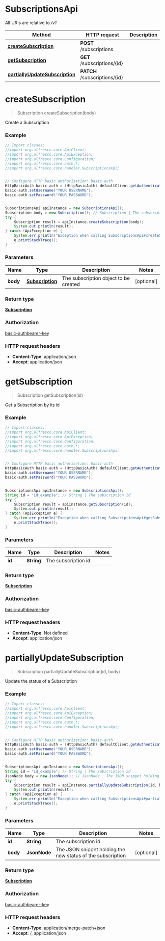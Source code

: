 # SubscriptionsApi

All URIs are relative to */v1*

Method | HTTP request | Description
------------- | ------------- | -------------
[**createSubscription**](SubscriptionsApi.md#createSubscription) | **POST** /subscriptions | 
[**getSubscription**](SubscriptionsApi.md#getSubscription) | **GET** /subscriptions/{id} | 
[**partiallyUpdateSubscription**](SubscriptionsApi.md#partiallyUpdateSubscription) | **PATCH** /subscriptions/{id} | 

<a name="createSubscription"></a>
# **createSubscription**
> Subscription createSubscription(body)



Create a Subscription

### Example
```java
// Import classes:
//import org.alfresco.core.ApiClient;
//import org.alfresco.core.ApiException;
//import org.alfresco.core.Configuration;
//import org.alfresco.core.auth.*;
//import org.alfresco.core.handler.SubscriptionsApi;


// Configure HTTP basic authorization: basic-auth
HttpBasicAuth basic-auth = (HttpBasicAuth) defaultClient.getAuthentication("basic-auth");
basic-auth.setUsername("YOUR USERNAME");
basic-auth.setPassword("YOUR PASSWORD");


SubscriptionsApi apiInstance = new SubscriptionsApi();
Subscription body = new Subscription(); // Subscription | The subscription object to be created
try {
    Subscription result = apiInstance.createSubscription(body);
    System.out.println(result);
} catch (ApiException e) {
    System.err.println("Exception when calling SubscriptionsApi#createSubscription");
    e.printStackTrace();
}
```

### Parameters

Name | Type | Description  | Notes
------------- | ------------- | ------------- | -------------
 **body** | [**Subscription**](Subscription.md)| The subscription object to be created | [optional]

### Return type

[**Subscription**](Subscription.md)

### Authorization

[basic-auth](../README.md#basic-auth)[bearer-key](../README.md#bearer-key)

### HTTP request headers

 - **Content-Type**: application/json
 - **Accept**: application/json

<a name="getSubscription"></a>
# **getSubscription**
> Subscription getSubscription(id)



Get a Subscription by its id

### Example
```java
// Import classes:
//import org.alfresco.core.ApiClient;
//import org.alfresco.core.ApiException;
//import org.alfresco.core.Configuration;
//import org.alfresco.core.auth.*;
//import org.alfresco.core.handler.SubscriptionsApi;


// Configure HTTP basic authorization: basic-auth
HttpBasicAuth basic-auth = (HttpBasicAuth) defaultClient.getAuthentication("basic-auth");
basic-auth.setUsername("YOUR USERNAME");
basic-auth.setPassword("YOUR PASSWORD");


SubscriptionsApi apiInstance = new SubscriptionsApi();
String id = "id_example"; // String | The subscription id
try {
    Subscription result = apiInstance.getSubscription(id);
    System.out.println(result);
} catch (ApiException e) {
    System.err.println("Exception when calling SubscriptionsApi#getSubscription");
    e.printStackTrace();
}
```

### Parameters

Name | Type | Description  | Notes
------------- | ------------- | ------------- | -------------
 **id** | **String**| The subscription id |

### Return type

[**Subscription**](Subscription.md)

### Authorization

[basic-auth](../README.md#basic-auth)[bearer-key](../README.md#bearer-key)

### HTTP request headers

 - **Content-Type**: Not defined
 - **Accept**: application/json

<a name="partiallyUpdateSubscription"></a>
# **partiallyUpdateSubscription**
> Subscription partiallyUpdateSubscription(id, body)



Update the status of a Subscription

### Example
```java
// Import classes:
//import org.alfresco.core.ApiClient;
//import org.alfresco.core.ApiException;
//import org.alfresco.core.Configuration;
//import org.alfresco.core.auth.*;
//import org.alfresco.core.handler.SubscriptionsApi;


// Configure HTTP basic authorization: basic-auth
HttpBasicAuth basic-auth = (HttpBasicAuth) defaultClient.getAuthentication("basic-auth");
basic-auth.setUsername("YOUR USERNAME");
basic-auth.setPassword("YOUR PASSWORD");


SubscriptionsApi apiInstance = new SubscriptionsApi();
String id = "id_example"; // String | The subscription id
JsonNode body = new JsonNode(); // JsonNode | The JSON snippet holding the new status of the subscription
try {
    Subscription result = apiInstance.partiallyUpdateSubscription(id, body);
    System.out.println(result);
} catch (ApiException e) {
    System.err.println("Exception when calling SubscriptionsApi#partiallyUpdateSubscription");
    e.printStackTrace();
}
```

### Parameters

Name | Type | Description  | Notes
------------- | ------------- | ------------- | -------------
 **id** | **String**| The subscription id |
 **body** | **JsonNode**| The JSON snippet holding the new status of the subscription | [optional]

### Return type

[**Subscription**](Subscription.md)

### Authorization

[basic-auth](../README.md#basic-auth)[bearer-key](../README.md#bearer-key)

### HTTP request headers

 - **Content-Type**: application/merge-patch+json
 - **Accept**: */*, application/json

